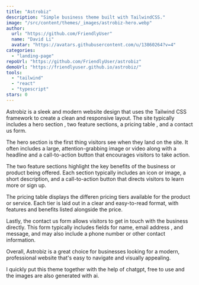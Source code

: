 ```yaml
---
title: "Astrobiz"
description: "Simple business theme built with TailwindCSS."
image: "/src/content/themes/_images/astrobiz-hero.webp"
author:
  url: "https://github.com/FriendlyUser"
  name: "David Li"
  avatar: "https://avatars.githubusercontent.com/u/13860264?v=4"
categories:
  - "landing-page"
repoUrl: "https://github.com/FriendlyUser/astrobiz"
demoUrl: "https://friendlyuser.github.io/astrobiz/"
tools:
  - "tailwind"
  - "react"
  - "typescript"
stars: 0
---
```


<p>
  Astrobiz is a sleek and modern website design that uses the Tailwind CSS framework to create a
  clean and responsive layout. The site typically includes a hero section , two feature sections, a
  pricing table , and a contact us form.
</p>
<p>
  The hero section is the first thing visitors see when they land on the site. It often includes a
  large, attention-grabbing image or video along with a headline and a call-to-action button that
  encourages visitors to take action.
</p>
<p>
  The two feature sections highlight the key benefits of the business or product being offered. Each
  section typically includes an icon or image, a short description, and a call-to-action button that
  directs visitors to learn more or sign up.
</p>
<p>
  The pricing table displays the differen pricing tiers available for the product or service. Each
  tier is laid out in a clear and easy-to-read format, with features and benefits listed alongside
  the price.
</p>
<p>
  Lastly, the contact us form allows visitors to get in touch with the business directly. This form
  typically includes fields for name, email address , and message, and may also include a phone
  number or other contact information.
</p>
<p>
  Overall, Astrobiz is a great choice for businesses looking for a modern, professional website
  that's easy to navigate and visually appealing.
</p>
<p>
  I quickly put this theme together with the help of chatgpt, free to use and the images are also
  generated with ai.
</p>
